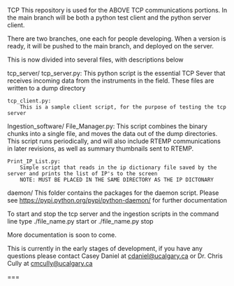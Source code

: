 TCP
This repository is used for the ABOVE TCP communications portions. In the main branch will be both a python test client
and the python server client.

There are two branches, one each for people developing. When a version is ready, it will be pushed to the main branch,
and deployed on the server.

This is now divided into several files, with descriptions below

tcp_server/
    tcp_server.py:
        This python script is the essential TCP Sever that receives incoming data from the instruments in the field.
        These files are written to a dump directory

    tcp_client.py:
        This is a sample client script, for the purpose of testing the tcp server

Ingestion_software/
    File_Manager.py:
        This script combines the binary chunks into a single file, and moves the data out of the dump directories.
        This script runs periodically, and will also include RTEMP communications in later revisions, as well as summary
        thumbnails sent to RTEMP.

    Print_IP_List.py:
        Simple script that reads in the ip dictionary file saved by the server and prints the list of IP's to the screen
        NOTE: MUST BE PLACED IN THE SAME DIRECTORY AS THE IP DICTONARY

daemon/
    This folder contains the packages for the daemon script. Please see https://pypi.python.org/pypi/python-daemon/ for
    further documentation

To start and stop the tcp server and the ingestion scripts in the command line type ./file_name.py start or
./file_name.py stop

More documentation is soon to come.

This is currently in the early stages of development, if you have any questions please contact Casey Daniel at
cdaniel@ucalgary.ca or Dr. Chris Cully at cmcully@ucalgary.ca


===
